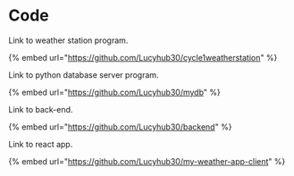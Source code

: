 # Code

Link to weather station program.

{% embed url="https://github.com/Lucyhub30/cycle1weatherstation" %}

Link to python database server program.

{% embed url="https://github.com/Lucyhub30/mydb" %}

Link to back-end.

{% embed url="https://github.com/Lucyhub30/backend" %}

Link to react app.

{% embed url="https://github.com/Lucyhub30/my-weather-app-client" %}
